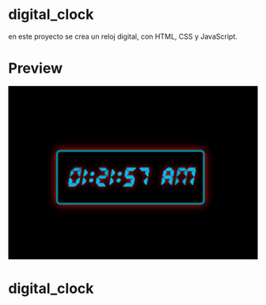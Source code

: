 # digital_clock

en este proyecto se crea un reloj digital, con HTML, CSS y JavaScript.

# Preview

![alt text](https://raw.githubusercontent.com/Herny11/clock/master/clock.png?raw=true)
# digital_clock
